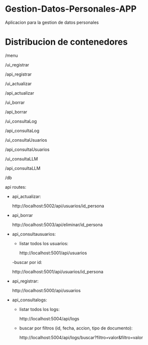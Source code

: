 # Gestion-Datos-Personales-APP
Aplicacion para la gestion de datos personales
# Distribucion de contenedores
/menu


/ui_registrar


/api_registrar


/ui_actualizar


/api_actualizar


/ui_borrar


/api_borrar


/ui_consultaLog


/api_consultaLog


/ui_consultaUsuarios


/api_consultaUsuarios


/ui_consultaLLM


/api_consultaLLM


/db


api routes:

- api_actualizar:
  
  http://localhost:5002/api/usuarios/id_persona
  
- api_borrar
  
  http://localhost:5003/api/eliminar/id_persona
  
- api_consultausuarios:
  
  - listar todos los usuarios:
    
    http://localhost:5001/api/usuarios
  
  -buscar por id:

    http://localhost:5001/api/usuarios/id_persona
  
- api_registrar:
  
  http://localhost:5000/api/usuarios

- api_consultalogs:
  
  - listar todos los logs:
    
    http://localhost:5004/api/logs
  
  - buscar por filtros (id, fecha, accion, tipo de documento):
    
    http://localhost:5004/api/logs/buscar?filtro=valor&filtro=valor
